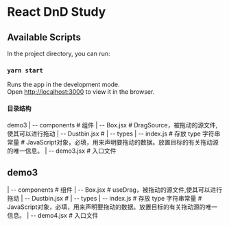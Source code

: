 # React DnD Study


## Available Scripts

In the project directory, you can run:

### `yarn start`

Runs the app in the development mode.\
Open [http://localhost:3000](http://localhost:3000) to view it in the browser.


####  目录结构
demo3
  | -- components         # 组件
    | --  Box.jsx         # DragSource，被拖动的源文件,使其可以进行拖动
    | --  Dustbin.jsx     # 
  | --  types
    | --  index.js        # 存放 type 字符串常量
                          # JavaScript对象，必填，用来声明要拖动的数据。放置目标的有关拖动源的唯一信息。
| --  demo3.jsx           # 入口文件




##  demo3
  | -- components         # 组件
    | --  Box.jsx         # useDrag，被拖动的源文件,使其可以进行拖动
    | --  Dustbin.jsx     # 
  | --  types
    | --  index.js        # 存放 type 字符串常量
                          # JavaScript对象，必填，用来声明要拖动的数据。放置目标的有关拖动源的唯一信息。
| --  demo4.jsx           # 入口文件

